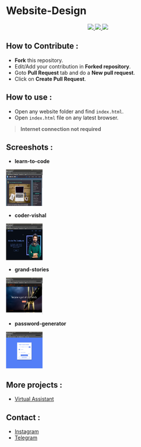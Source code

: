 # Website-Design 


<p align="center">
  <a href="https://github.com/vishal2376/Website-Design/issues">
    <img src="https://img.shields.io/github/issues/vishal2376/Website-Design"/> 
  </a> 
  <a href="https://github.com/vishal2376/Website-Design/stargazers">
    <img src="https://img.shields.io/github/stars/vishal2376/Website-Design"/> 
  </a>
    <a href="https://github.com/vishal2376/Website-Design/blob/master/LICENSE">
    <img src="https://img.shields.io/github/license/vishal2376/Website-Design"/> 
  </a>
</p>

## How to Contribute :
  - **Fork** this repository.
  - Edit/Add your contribution in **Forked repository**.
  - Goto **Pull Request** tab and do a **New pull request**.
  - Click on **Create Pull Request**. 

## How to use :

- Open any website folder and find `index.html`.
- Open `index.html` file on any latest browser.

> **Internet connection not required**

## Screeshots :

  - **learn-to-code**
  <img src="https://github.com/vishal2376/Website-Design/blob/master/learn-to-code/Screenshots/1.png" height="100px" width="100px">
  
  - **coder-vishal**
  <img src="https://github.com/vishal2376/Website-Design/blob/master/coder-vishal/screenshot/1.png" height="100px" width="100px">

  - **grand-stories**
  <img src="https://github.com/vishal2376/Website-Design/blob/master/grand-stories/screenshots/1.png" height="100px" width="100px">

  - **password-generator**
  <img src="https://github.com/vishal2376/Website-Design/blob/master/password-generator/screenshots/1.png" height="100px" width="100px">

## More projects : 
   
  - [Virtual Assistant](https://github.com/vishal2376/virtual-assistant)

## Contact :  
  - [Instagram](https://www.instagram.com/vishal_2376/)
  - [Telegram](https://t.me/vishal2376/)
